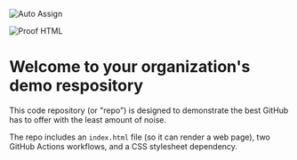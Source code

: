![Auto Assign](https://github.com/FloraYorkrgd29l9a/demo-repository/actions/workflows/auto-assign.yml/badge.svg)

![Proof HTML](https://github.com/FloraYorkrgd29l9a/demo-repository/actions/workflows/proof-html.yml/badge.svg)

# Welcome to your organization's demo respository
This code repository (or "repo") is designed to demonstrate the best GitHub has to offer with the least amount of noise.

The repo includes an `index.html` file (so it can render a web page), two GitHub Actions workflows, and a CSS stylesheet dependency.
